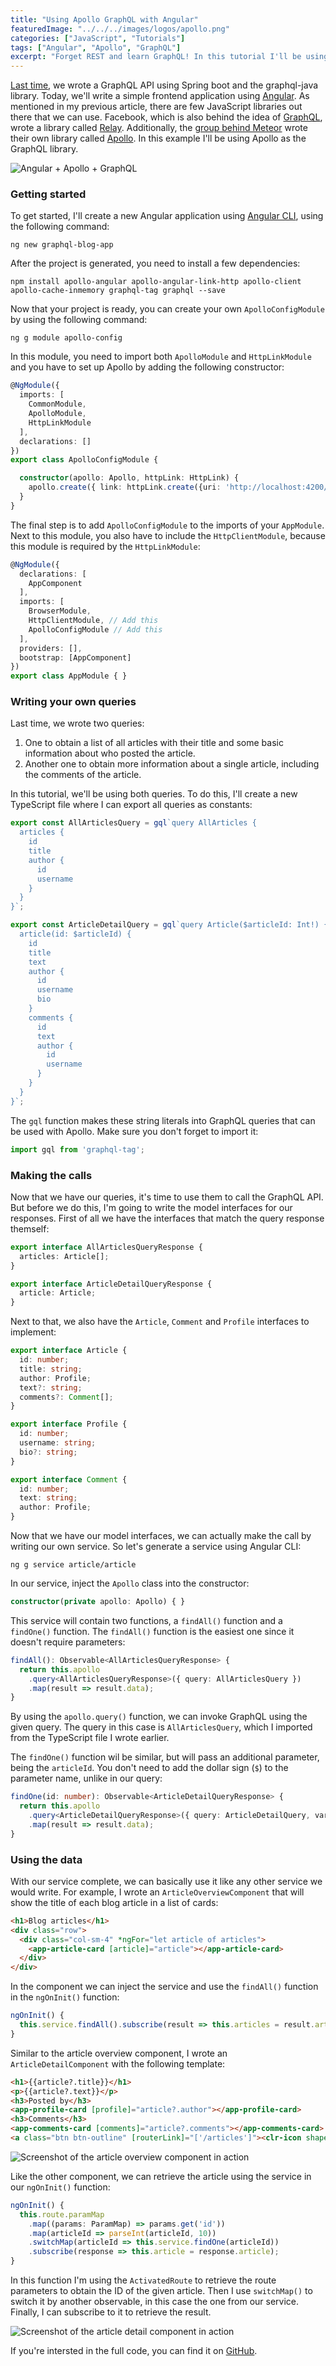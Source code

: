 ```yaml
---
title: "Using Apollo GraphQL with Angular"
featuredImage: "../../../images/logos/apollo.png"
categories: ["JavaScript", "Tutorials"]
tags: ["Angular", "Apollo", "GraphQL"]
excerpt: "Forget REST and learn GraphQL! In this tutorial I'll be using Apollo as my GraphQL client library together with Angular to create even more powerful applications."
---
```


[Last time](https://wordpress.g00glen00b.be/graphql-spring-boot/), we wrote a GraphQL API using Spring boot and the graphql-java library. Today, we'll write a simple frontend application using [Angular](https://angular.io/). As mentioned in my previous article, there are few JavaScript libraries out there that we can use. Facebook, which is also behind the idea of [GraphQL](http://graphql.org/), wrote a library called [Relay](https://facebook.github.io/relay/). Additionally, the [group behind Meteor](https://www.meteor.io/) wrote their own library called [Apollo](https://www.apollographql.com/). In this example I'll be using Apollo as the GraphQL library.

![Angular + Apollo + GraphQL](./images/angular-apollo-graphql.png)

### Getting started

To get started, I'll create a new Angular application using [Angular CLI](https://cli.angular.io/), using the following command:

```
ng new graphql-blog-app
```

After the project is generated, you need to install a few dependencies:

```
npm install apollo-angular apollo-angular-link-http apollo-client apollo-cache-inmemory graphql-tag graphql --save
```

Now that your project is ready, you can create your own `ApolloConfigModule` by using the following command:

```
ng g module apollo-config
```

In this module, you need to import both `ApolloModule` and `HttpLinkModule` and you have to set up Apollo by adding the following constructor:

```typescript
@NgModule({
  imports: [
    CommonModule,
    ApolloModule,
    HttpLinkModule
  ],
  declarations: []
})
export class ApolloConfigModule {

  constructor(apollo: Apollo, httpLink: HttpLink) {
    apollo.create({ link: httpLink.create({uri: 'http://localhost:4200/graphql' }), cache: new InMemoryCache() });
  }
}
```

The final step is to add `ApolloConfigModule` to the imports of your `AppModule`. Next to this module, you also have to include the `HttpClientModule`, because this module is required by the `HttpLinkModule`:

```typescript
@NgModule({
  declarations: [
    AppComponent
  ],
  imports: [
    BrowserModule,
    HttpClientModule, // Add this
    ApolloConfigModule // Add this
  ],
  providers: [],
  bootstrap: [AppComponent]
})
export class AppModule { }
```

### Writing your own queries

Last time, we wrote two queries:

1. One to obtain a list of all articles with their title and some basic information about who posted the article.
2. Another one to obtain more information about a single article, including the comments of the article.

In this tutorial, we'll be using both queries. To do this, I'll create a new TypeScript file where I can export all queries as constants:

```typescript
export const AllArticlesQuery = gql`query AllArticles {
  articles {
    id
    title
    author {
      id
      username
    }
  }
}`;

export const ArticleDetailQuery = gql`query Article($articleId: Int!) {
  article(id: $articleId) {
    id
    title
    text
    author {
      id
      username
      bio
    }
    comments {
      id
      text
      author {
        id
        username
      }
    }
  }
}`;
```

The `gql` function makes these string literals into GraphQL queries that can be used with Apollo. Make sure you don't forget to import it:

```typescript
import gql from 'graphql-tag';
```

### Making the calls

Now that we have our queries, it's time to use them to call the GraphQL API. But before we do this, I'm going to write the model interfaces for our responses. First of all we have the interfaces that match the query response themself:

```typescript
export interface AllArticlesQueryResponse {
  articles: Article[];
}

export interface ArticleDetailQueryResponse {
  article: Article;
}
```

Next to that, we also have the `Article`, `Comment` and `Profile` interfaces to implement:

```typescript
export interface Article {
  id: number;
  title: string;
  author: Profile;
  text?: string;
  comments?: Comment[];
}

export interface Profile {
  id: number;
  username: string;
  bio?: string;
}

export interface Comment {
  id: number;
  text: string;
  author: Profile;
}
```

Now that we have our model interfaces, we can actually make the call by writing our own service. So let's generate a service using Angular CLI:

```
ng g service article/article
```

In our service, inject the `Apollo` class into the constructor:

```typescript
constructor(private apollo: Apollo) { }
```

This service will contain two functions, a `findAll()` function and a `findOne()` function. The `findAll()` function is the easiest one since it doesn't require parameters:

```typescript
findAll(): Observable<AllArticlesQueryResponse> {
  return this.apollo
    .query<AllArticlesQueryResponse>({ query: AllArticlesQuery })
    .map(result => result.data);
}
```

By using the `apollo.query()` function, we can invoke GraphQL using the given query. The query in this case is `AllArticlesQuery`, which I imported from the TypeScript file I wrote earlier.

The `findOne()` function wil be similar, but will pass an additional parameter, being the `articleId`. You don't need to add the dollar sign (`$`) to the parameter name, unlike in our query:

```typescript
findOne(id: number): Observable<ArticleDetailQueryResponse> {
  return this.apollo
    .query<ArticleDetailQueryResponse>({ query: ArticleDetailQuery, variables: { articleId: id } })
    .map(result => result.data);
}
```

### Using the data

With our service complete, we can basically use it like any other service we would write. For example, I wrote an `ArticleOverviewComponent` that will show the title of each blog article in a list of cards:

```html
<h1>Blog articles</h1>
<div class="row">
  <div class="col-sm-4" *ngFor="let article of articles">
    <app-article-card [article]="article"></app-article-card>
  </div>
</div>
```

In the component we can inject the service and use the `findAll()` function in the `ngOnInit()` function:

```typescript
ngOnInit() {
  this.service.findAll().subscribe(result => this.articles = result.articles);
}
```

Similar to the article overview component, I wrote an `ArticleDetailComponent` with the following template:

```html
<h1>{{article?.title}}</h1>
<p>{{article?.text}}</p>
<h3>Posted by</h3>
<app-profile-card [profile]="article?.author"></app-profile-card>
<h3>Comments</h3>
<app-comments-card [comments]="article?.comments"></app-comments-card>
<a class="btn btn-outline" [routerLink]="['/articles']"><clr-icon shape="arrow left"></clr-icon> Go back</a>
```

![Screenshot of the article overview component in action](./images/Screenshot-2018-02-04-16.27.51.png)

Like the other component, we can retrieve the article using the service in our `ngOnInit()` function:

```typescript
ngOnInit() {
  this.route.paramMap
    .map((params: ParamMap) => params.get('id'))
    .map(articleId => parseInt(articleId, 10))
    .switchMap(articleId => this.service.findOne(articleId))
    .subscribe(response => this.article = response.article);
}
```

In this function I'm using the `ActivatedRoute` to retrieve the route parameters to obtain the ID of the given article. Then I use `switchMap()` to switch it by another observable, in this case the one from our service. Finally, I can subscribe to it to retrieve the result.

![Screenshot of the article detail component in action](./images/Screenshot-2018-02-04-16.27.59.png)

If you're intersted in the full code, you can find it on [GitHub](https://github.com/g00glen00b/blog-apollo-graphql-angular-app).
